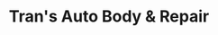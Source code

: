 ---
title: "Tran's Auto Body & Repair"
url: /portland/trans-auto-body-and-repair/
shop: car repair
---